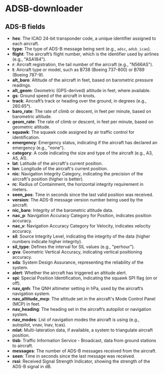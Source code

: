 # ADSB-downloader

## ADS-B fields

- **hex**: The ICAO 24-bit transponder code, a unique identifier assigned to each aircraft.
- **type**: The type of ADS-B message being sent (e.g., `adsc`, `adsb_icao`). 
- **flight**: The aircraft’s flight number, which is the identifier used by airlines (e.g., "ASA184").
- **r**: Aircraft registration, the tail number of the aircraft (e.g., "N566AS").
- **t**: Aircraft type or model, such as B738 (Boeing 737-800) or B789 (Boeing 787-9).
- **alt_baro**: Altitude of the aircraft in feet, based on barometric pressure readings.
- **alt_geom**: Geometric (GPS-derived) altitude in feet, where available.
- **gs**: Ground speed of the aircraft in knots.
- **track**: Aircraft’s track or heading over the ground, in degrees (e.g., 260.65°).
- **baro_rate**: The rate of climb or descent, in feet per minute, based on barometric altitude.
- **geom_rate**: The rate of climb or descent, in feet per minute, based on geometric altitude.
- **squawk**: The squawk code assigned by air traffic control for identification.
- **emergency**: Emergency status, indicating if the aircraft has declared an emergency (e.g., "none").
- **category**: A code indicating the size and type of the aircraft (e.g., A3, A5, A1).
- **lat**: Latitude of the aircraft's current position.
- **lon**: Longitude of the aircraft's current position.
- **nic**: Navigation Integrity Category, indicating the precision of the aircraft's position (higher is better).
- **rc**: Radius of Containment, the horizontal integrity requirement in meters.
- **seen_pos**: Time in seconds since the last valid position was received.
- **version**: The ADS-B message version number being used by the aircraft.
- **nic_baro**: Integrity of the barometric altitude data.
- **nac_p**: Navigation Accuracy Category for Position, indicates position accuracy.
- **nac_v**: Navigation Accuracy Category for Velocity, indicates velocity accuracy.
- **sil**: Source Integrity Level, indicating the integrity of the data (higher numbers indicate higher integrity).
- **sil_type**: Defines the interval for SIL values (e.g., "perhour").
- **gva**: Geometric Vertical Accuracy, indicating vertical positioning accuracy.
- **sda**: System Design Assurance, representing the reliability of the system.
- **alert**: Whether the aircraft has triggered an altitude alert.
- **spi**: Special Position Identification, indicating the squawk SPI flag (on or off).
- **nav_qnh**: The QNH altimeter setting in hPa, used by the aircraft’s navigation system.
- **nav_altitude_mcp**: The altitude set in the aircraft's Mode Control Panel (MCP) in feet.
- **nav_heading**: The heading set in the aircraft’s autopilot or navigation system.
- **nav_modes**: List of navigation modes the aircraft is using (e.g., autopilot, vnav, lnav, tcas).
- **mlat**: Multi-lateration data, if available, a system to triangulate aircraft position.
- **tisb**: Traffic Information Service - Broadcast, data from ground stations to aircraft.
- **messages**: The number of ADS-B messages received from the aircraft.
- **seen**: Time in seconds since the last message was received.
- **rssi**: Received Signal Strength Indicator, showing the strength of the ADS-B signal in dB.
